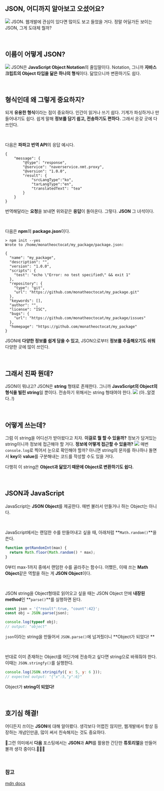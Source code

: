 ## JSON, 어디까지 알아보고 오셨어요?
![](https://media0.giphy.com/media/T8To8j0yy1PxGCH6Yu/giphy.gif?cid=82a1493bfkavzom1dxn5ey4y5qm8zbdc154zapynz0la2hwg&rid=giphy.gif&ct=g)
JSON. 웹개발에 관심이 있다면 많이도 보고 들었을 거다. 정말 어딜가든 보이는 JSON, 그게 도대체 뭘까? 

<br>

## 이름이 어떻게 JSON?

![](https://media2.giphy.com/media/xT9KVn8tApfgnNLpL2/giphy.gif?cid=6c09b95217b37b017d88501a1635e8b93443cec8944b0387&rid=giphy.gif&ct=g)
JSON은 **JavaScript Object Notation**의 줄임말이다. Notation, 그니까 **자바스크립트의 Object 타입을 닮은 하나의 형식**이다. 닮았으니까 변환하기도 쉽다. 

<br>

## 형식인데 왜 그렇게 중요하지?

되게 **유용한 형식**이라는 점이 중요하다. 인간이 읽거나 쓰기 쉽다. 기계가 파싱하거나 만들어내기도 쉽다.
쉽게 말해 **정보를 담기 쉽고, 전송하기도 편하다.** 그래서 온갖 곳에 다 쓰인다.

<br>

다음은 **파파고 번역 API**의 응답 예시다.
```
{
    "message": {
        "@type": "response",
        "@service": "naverservice.nmt.proxy",
        "@version": "1.0.0",
        "result": {
            "srcLangType":"ko",
            "tarLangType":"en",
            "translatedText": "tea"
        }
    }
}
```
번역해달라는 **요청**을 보내면 위와같은 **응답**이 돌아온다. 
그렇다. **JSON** 그 녀석이다.

<br>

다음은 **npm**의 **package.json**이다.

```
> npm init --yes
Wrote to /home/monatheoctocat/my_package/package.json:

{
  "name": "my_package",
  "description": "",
  "version": "1.0.0",
  "scripts": {
    "test": "echo \"Error: no test specified\" && exit 1"
  },
  "repository": {
    "type": "git",
    "url": "https://github.com/monatheoctocat/my_package.git"
  },
  "keywords": [],
  "author": "",
  "license": "ISC",
  "bugs": {
    "url": "https://github.com/monatheoctocat/my_package/issues"
  },
  "homepage": "https://github.com/monatheoctocat/my_package"
}
```
JSON에 **다양한 정보를 쉽게 담을 수 있고**, JSON으로부터 **정보를 추출해오기도 쉬워** 다양한 곳에 많이 쓰인다.

<br>

## 그래서 진짜 뭔데?
JSON이 뭐냐고? JSON은 **string** 형태로 존재한다. 
그니까 **JavaScript의 Object의 형식을 빌린 string**일 뿐이다. 전송하기 위해서는 string 형태여야 한다.
![](https://64.media.tumblr.com/52c770445274c5da2d05c639a07a935e/tumblr_nfa440YMMU1tq4of6o1_500.gif)
(아..알겠다..!)

<br>

## 어떻게 쓰는데?
그럼 이 string을 어디선가 받아왔다고 치자. **이걸로 뭘 할 수 있을까?** 정보가 담겨있는 string이니까 정보에 접근해야 할 거다. **정보에 어떻게 접근할 수 있을까?** 
![](https://media0.giphy.com/media/3orif6MDn5Osyps0HC/giphy.gif?cid=82a1493blpbao9gva4tuo3232zol3jptdogei3pqj4lqeo39&rid=giphy.gif&ct=g)
매번 `console.log`로 찍어서 눈으로 확인해야 할까?
아니면 string의 문자를 하나하나 돌면서 **key**와 **value**를 구분해내는 코드를 작성할 수도 있을 거다.

다행히 이 string은 **Object과 닮았기 때문에 Object로 변환하기도 쉽다.** 

<br>

## JSON과 JavaScript

JavaScript는 **JSON Object**를 제공한다.
매번 불러서 만들거나 하는 Object는 아니다. 

<br>

JavaScript에서는 랜덤한 수를 만들어내고 싶을 때, 아래처럼 **`Math.random()`**을 쓴다.
```jsx
function getRandomInt(max) {
  return Math.floor(Math.random() * max);
}
```
0부터 max-1까지 중에서 랜덤한 수를 골라주는 함수다.
어쨌든, 이때 쓰는 **Math Object**같은 역할을 하는 게 **JSON Object**이다.

<br>

JSON string을 Object형태로 읽어오고 싶을 때는 JSON Object 안에 **내장된 method**인 **`parse()`**를 실행하면 된다.
```jsx
const json = '{"result":true, "count":42}';
const obj = JSON.parse(json);

console.log(typeof obj);
// output: "object"
```
`json`이라는 string을 만들어서 `JSON.parse()`에 넘겨줬더니 **Object가 되었다! **

<br>

반대로 이미 존재하는 Object를 어딘가에 전송하고 싶다면 string으로 바꿔줘야 한다. 이때는 `JSON.stringfy()`를 실행한다.

```jsx
console.log(JSON.stringify({ x: 5, y: 6 }));
// expected output: "{"x":5,"y":6}"
```
Object가 **string이 되었다!**

<br>

## 호기심 해결!

어디든지 쓰이는 **JSON**에 대해 알아봤다. 생각보다 어렵진 않지만, 웹개발에서 항상 등장하는 개념인만큼, 많이 써서 친숙해지는 것도 중요하다.  

🍰그런 의미에서 **다음** 포스팅에서는 **JSON**과 **API**를 활용한 간단한 **튜토리얼**을 만들어볼까 생각 중이다.🧑🏻‍🍳

<br>

### 참고
[mdn docs](https://developer.mozilla.org/en-US/docs/Web/JavaScript/Reference/Global_Objects/JSON)

